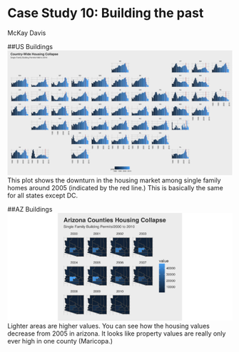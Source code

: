 # Case Study 10: Building the past
McKay Davis  

##US Buildings
<img src = "us.png">
This plot shows the downturn in the housing market among single family homes around 2005 (indicated by the red line.) This is basically the same for all states except DC.

##AZ Buildings
<img src = "az.png">
Lighter areas are higher values. You can see how the housing values decrease from 2005 in arizona. It looks like property values are really only ever high in one county (Maricopa.)
